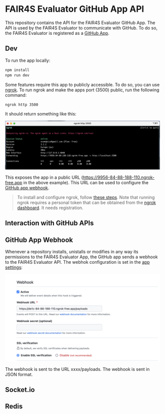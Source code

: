 # FAIR4S Evaluator GitHub App API

This repository contains the API for the FAIR4S Evaluator GitHub App. The API is used by the FAIR4S Evaluator to communicate with GitHub. To do so, the FAIR4S Evaluator is registered as a [GitHub App](https://github.com/apps/fair4s-evaluator-test).

## Dev

To run the app locally:

```sh
npm install
npm run dev
```

Some features require this app to publicly accessible. To do so, you can use [ngrok](https://ngrok.com/). To run ngrok and make the apps port (3500) public, run the following command:

```sh
ngrok http 3500
```
It should return something like this: 

![ngrok](./docs/ngrok.png)



This exposes the app in a public URL (https://9956-84-88-188-110.ngrok-free.app in the above example). This URL can be used to configure the [GitHub app webhook](#github-app-webhook).

> To install and configure ngrok, follow [these steps](https://dashboard.ngrok.com/get-started/setup). Note that running ngrok requires a personal token that can be obtained from the [ngrok dashboard](https://dashboard.ngrok.com/get-started/your-authtoken). It needs registration.


## Interaction with GitHub APIs

## GitHub App Webhook
Whenever a repository installs, unistalls or modifies in any way its permissions to the FAIR4S Evaluator App, the GitHub app sends a webhook to the FAIR4S Evaluator API. 
The webhok configuration is set in the [app settings](https://github.com/settings/apps/fair4s-evaluator-test): 

![GitHub app webhook configuration](./docs/webhook_configuration.png)

The webhook is sent to the URL xxxx/payloads. The webhook is sent in JSON format.

## Socket.io 

## Redis 

